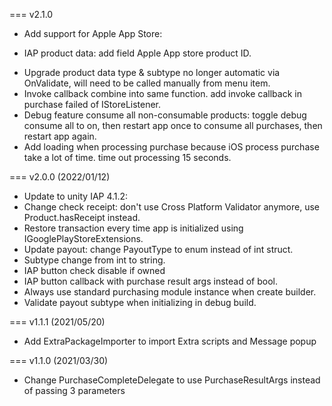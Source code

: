 ===
v2.1.0
- Add support for Apple App Store:
 + IAP product data: add field Apple App store product ID.
- Upgrade product data type & subtype no longer automatic via OnValidate, will need to be called manually from menu item.
- Invoke callback combine into same function. add invoke callback in purchase failed of IStoreListener.
- Debug feature consume all non-consumable products: toggle debug consume all to on, then restart app once to consume all purchases, then restart app again.
- Add loading when processing purchase because iOS process purchase take a lot of time. time out processing 15 seconds.

===
v2.0.0 (2022/01/12)
- Update to unity IAP 4.1.2:
- Change check receipt: don't use Cross Platform Validator anymore, use Product.hasReceipt instead.
- Restore transaction every time app is initialized using IGooglePlayStoreExtensions.
- Update payout: change PayoutType to enum instead of int struct.
- Subtype change from int to string.
- IAP button check disable if owned
- IAP button callback with purchase result args instead of bool.
- Always use standard purchasing module instance when create builder.
- Validate payout subtype when initializing in debug build.

===
v1.1.1 (2021/05/20)
- Add ExtraPackageImporter to import Extra scripts and Message popup

===
v1.1.0 (2021/03/30)
- Change PurchaseCompleteDelegate to use PurchaseResultArgs instead of passing 3 parameters
